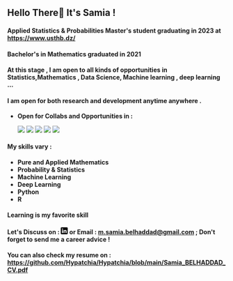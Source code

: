 


## Hello There👋 It's Samia ! 
#### Applied Statistics & Probabilities Master's student graduating in 2023 at  https://www.usthb.dz/
#### Bachelor's in Mathematics graduated in 2021

#### At this stage , I am open to all kinds of opportunities in Statistics,Mathematics , Data Science, Machine learning , deep learning ...
#### I am open for both research and development anytime anywhere .
* **Open for Collabs and Opportunities in :**
  
  ![](https://img.shields.io/badge/DATA-informational?style=flat&logo=<LOGO_NAME>&logoColor=white&color=2bbc8a)
  ![](https://img.shields.io/badge/MACHINELEARNING-informational?style=flat&logo=<LOGO_NAME>&logoColor=white&color=2bbc8a)
  ![](https://img.shields.io/badge/DEEPLEARNING-informational?style=flat&logo=<LOGO_NAME>&logoColor=white&color=2bbc8a)
  ![](https://img.shields.io/badge/PROBABILITIES&STATISTICS-informational?style=flat&logo=<LOGO_NAME>&logoColor=white&color=2bbc8a)
  ![](https://img.shields.io/badge/APPLIEDMATHEMATICS-informational?style=flat&logo=<LOGO_NAME>&logoColor=white&color=2bbc8a)



#### My skills vary :
* **Pure and Applied Mathematics**
* **Probability & Statistics**
* **Machine Learning**
* **Deep Learning**
* **Python**
* **R**
#### Learning is my favorite skill 
#### Let's Discuss on : [![LinkedIn][2.2]][1]  or Email : m.samia.belhaddad@gmail.com ; Don't forget to send me a career advice ! 
#### You can also check my resume on : https://github.com/Hypatchia/Hypatchia/blob/main/Samia_BELHADDAD_CV.pdf
 
[2.2]: https://github.com/Hypatchia/Hypatchia/blob/main/Profile/linkedin-3-16.png
[1]: https://www.linkedin.com/in/samiabelhaddad/



